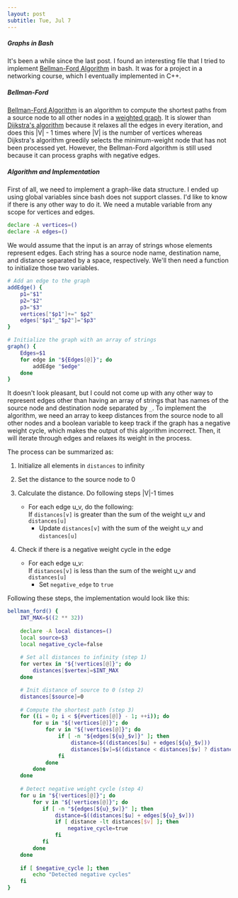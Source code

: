 ```yaml
---
layout: post
subtitle: Tue, Jul 7
---
```


##### Graphs in Bash
It's been a while since the last post. I found an interesting file that I tried 
to implement [Bellman-Ford Algorithm] in bash. It was for a project in a 
networking course, which I eventually implemented in C++.

##### Bellman-Ford
[Bellman-Ford Algorithm] is an algorithm to compute the shortest paths from a 
source node to all other nodes in a [weighted graph]. It is slower than 
[Dijkstra's algorithm] because it relaxes all the edges in every iteration, and 
does this |V| - 1 times where |V| is the number of vertices whereas Dijkstra's 
algorithm greedily selects the minimum-weight node that has not been processed 
yet. However, the Bellman-Ford algorithm is still used because it can process 
graphs with negative edges.  


##### Algorithm and Implementation
First of all, we need to implement a graph-like data structure. I ended up using 
global variables since bash does not support classes. I'd like to know if there 
is any other way to do it. We need a mutable variable from any scope for vertices 
and edges.
```bash
declare -A vertices=()
declare -A edges=()
```
We would assume that the input is an array of strings whose elements represent 
edges. Each string has a source node name, destination name, and distance 
separated by a space, respectively. We'll then need a function to initialize 
those two variables.
```bash
# Add an edge to the graph
addEdge() {
    p1="$1"
    p2="$2"
    p3="$3"
    vertices["$p1"]+=" $p2"
    edges["$p1"_"$p2"]="$p3"
}

# Initialize the graph with an array of strings
graph() {
    Edges=$1 
    for edge in "${Edges[@]}"; do
        addEdge "$edge"
    done
}
```
It doesn't look pleasant, but I could not come up with any other way to 
represent edges other than having an array of strings that has names of the 
source node and destination node separated by `_`. To implement the algorithm, 
we need an array to keep distances from the source node to all other nodes and a 
 boolean variable to keep track if the graph has a negative weight cycle, which 
 makes the output of this algorithm incorrect. Then, it will iterate through 
 edges and relaxes its weight in the process.

The process can be summarized as:
1. Initialize all elements in `distances` to infinity
2. Set the distance to the source node to 0
3. Calculate the distance. Do following steps |V|-1 times
   - For each edge u_v, do the following:  
     If `distances[v]` is greater than the sum of the weight u_v and `distances[u]`  
     - Update `distances[v]` with the sum of the weight u_v and `distances[u]`
     
4. Check if there is a negative weight cycle in the edge
   - For each edge u_v:  
     If `distances[v]` is less than the sum of the weight u_v and `distances[u]`  
     - Set `negative_edge` to `true`

Following these steps, the implementation would look like this:
```bash
bellman_ford() {
    INT_MAX=$((2 ** 32))
    
    declare -A local distances=()
    local source=$3
    local negative_cycle=false
    
    # Set all distances to infinity (step 1)
    for vertex in "${!vertices[@]}"; do
        distances[$vertex]=$INT_MAX
    done

    # Init distance of source to 0 (step 2)
    distances[$source]=0
    
    # Compute the shortest path (step 3)
    for ((i = 0; i < ${#vertices[@]} - 1; ++i)); do
        for u in "${!vertices[@]}"; do
            for v in "${!vertices[@]}"; do
                if [ -n "${edges[${u}_$v]}" ]; then
                    distance=$((distances[$u] + edges[${u}_$v]))
                    distances[$v]=$((distance < distances[$v] ? distance : distances[${v}]))
                fi
            done
        done
    done
    
    # Detect negative weight cycle (step 4)
    for u in "${!vertices[@]}"; do
        for v in "${!vertices[@]}"; do
           if [ -n "${edges[${u}_$v]}" ]; then
               distance=$((distances[$u] + edges[${u}_$v]))
               if [ distance -lt distances[$v] ]; then
                   negative_cycle=true
               fi
           fi
        done
    done
    
    if [ $negative_cycle ]; then
        echo "Detected negative cycles"
    fi
}
```

[Bellman-Ford Algorithm]: https://en.wikipedia.org/wiki/Bellman%E2%80%93Ford_algorithm
[Dijkstra's algorithm]: https://en.wikipedia.org/wiki/Dijkstra%27s_algorithm
[weighted graph]: https://en.wikipedia.org/wiki/Directed_graph
